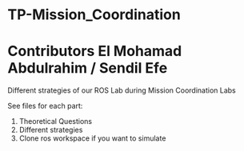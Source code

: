# TP-Mission_Coordination

# Contributors El Mohamad Abdulrahim / Sendil Efe
Different strategies of our ROS Lab during Mission Coordination Labs

See files for each part:
  1. Theoretical Questions
  2. Different strategies
  3. Clone ros workspace if you want to simulate